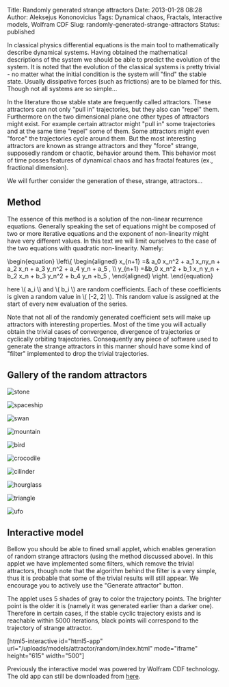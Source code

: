 Title: Randomly generated strange attractors
Date: 2013-01-28 08:28
Author: Aleksejus Kononovicius
Tags: Dynamical chaos, Fractals, Interactive models, Wolfram CDF
Slug: randomly-generated-strange-attractors
Status: published

In classical physics
differential equations is the main tool to mathematically describe
dynamical systems. Having obtained the mathematical descriptions of the
system we should be able to predict the evolution of the system. It is
noted that the evolution of the classical systems is pretty trivial - no
matter what the initial condition is the system will "find" the stable
state. Usually dissipative forces (such as frictions) are to be blamed
for this. Though not all systems are so
simple...<!--more-->

In the literature those stable state are frequently called attractors.
These attractors can not only "pull in" trajectories, but they also can
"repel" them. Furthermore on the two dimensional plane one other types
of attractors might exist. For example certain attractor might "pull in"
some trajectories and at the same time "repel" some of them. Some
attractors might even "force" the trajectories cycle around them. But
the most interesting attractors are known as strange attractors and they
"force" strange, supposedly random or chaotic, behavior around them.
This behavior most of time posses features of dynamical chaos and has
fractal features (ex., fractional dimension).

We will further consider the generation of these, strange, attractors...

Method
------

The essence of this method is a solution of the non-linear recurrence
equations. Generally speaking the set of equations might be composed of
two or more iterative equations and the exponent of non-linearity might
have very different values. In this text we will limit ourselves to the
case of the two equations with quadratic non-linearity. Namely:


\begin{equation}
 \left\\\{ \begin{aligned} x\_{n+1} =& a\_0 x\_n^2 + a\_1 x\_ny\_n + a\_2 x\_n + a\_3 y\_n^2 + a\_4 y\_n + a\_5 , \\\\ y\_{n+1} =&b\_0 x\_n^2 + b\_1 x\_n y\_n + b\_2 x\_n + b\_3 y\_n^2 + b\_4 y\_n +b\_5 , \end{aligned} \right. 
\end{equation}


here \\\(  a\_i \\\) and \\\(  b\_i \\\) are random coefficients. Each of
these coefficients is given a random value in \\\(  \[-2, 2\]  \\\). This
random value is assigned at the start of every new evaluation of the
series.

Note that not all of the randomly generated coefficient sets will make
up attractors with interesting properties. Most of the time you will
actually obtain the trivial cases of convergence, divergence of
trajectories or cyclically orbiting trajectories. Consequently any piece
of software used to generate the strange attractors in this manner
should have some kind of "filter" implemented to drop the trivial
trajectories.

Gallery of the random attractors
--------------------------------

![stone](/uploads/2012/01/akmuo2.png "Stone")

![spaceship](/uploads/2012/01/erdvelaivis.png "Spaceship")

![swan](/uploads/2012/01/gulbe.png "Swan")

![mountain](/uploads/2012/01/kalnas.png "Mountain")

![bird](/uploads/2012/01/krekzdute.png "Bird")

![crocodile](/uploads/2012/01/krokodilas.png "Crocodile")

![cilinder](/uploads/2012/01/rite.png "Cilinder")

![hourglass](/uploads/2012/01/smelio-laikrodis.png "Hourglass")

![triangle](/uploads/2012/01/trikampis2.png "Triangle")

![ufo](/uploads/2012/01/ufo.png "UFO")

Interactive model
-----------------

Bellow you should be able to fined small applet, which enables
generation of random strange attractors (using the method discussed
above). In this applet we have implemented some filters, which remove
the trivial attractors, though note that the algorithm behind the filter
is a very simple, thus it is probable that some of the trivial results
will still appear. We encourage you to actively use the "Generate
attractor" button.

The applet uses 5 shades of gray to color the trajectory points. The
brighter point is the older it is (namely it was generated earlier than
a darker one). Therefore in certain cases, if the stable cyclic
trajectory exists and is reachable within 5000 iterations, black points
will correspond to the trajectory of strange attractor.

[html5-interactive id="html5-app"
url="/uploads/models/attractor/random/index.html"
mode="iframe" height="615" width="500"]

Previously the interactive model was powered by Wolfram CDF technology.
The old app can still be downloaded from
[here](/uploads/2013/01/random-attractor-en.cdf).
